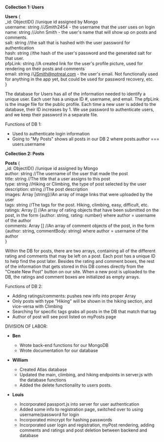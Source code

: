 __Collection 1: Users__

**Users** {    
  _id: ObjectID()            //unique id assigned by Mongo   
  username: string           //JSmith2454 - the username that the user uses on login  
  name: string               //John Smith - the user's name that will show up on posts and comments.  
  salt: string               //the salt that is hashed with the user password for authentication  
  hash: string               //the hash of the user's password and the generated salt for that user.  
  pfpLink: string            //A created link for the user's profile picture, used for rendering on their posts and comments    
  email: string              //JSmith@notreal.com - the user's email. Not functionally used for anything in the app yet, but could be used for password recovery, etc.  
}  

The database for Users has all of the information needed to identify a unique user. Each user has a unique ID #, username, and email. The pfpLink is the image file for the public profile. Each time a new user is added to the database, their ID increases by 1. We use password to authenticate users, and we keep their password in a separate file.

Functions of DB 1:
- Used to authenticate login information
- Going to "My Posts" shows all posts in our DB 2 where posts.author === users.username

__Collection 2: Posts__

**Posts** {  
  _id: ObjectID()       //unique id assigned by Mongo   
  author: string        //The username of the user that made the post   
  title: string         //The title that a user assigns to this post   
  type: string          //Hiking or Climbing, the type of post selected by the user  
  description: string   //The post description  
  images: Array [string]//An array of image links that were uploaded by the user   
  tags: string          //The tags for the post. Hiking, climbing, easy, difficult, etc.    
  ratings: Array []     //An array of rating objects that have been submitted on the post, in the form {author: string, rating: number} where author = username of the author  
  comments: Array []    //An array of comment objects of the post, in the form {author: string, commentBody: string} where author = username of the author  
}  

Within the DB for posts, there are two arrays, containing all of the different rating and comments that may be left on a post. Each post has a unique ID to help find the post later. Besides the rating and comment boxes, the rest of the information that gets stored in this DB comes directly from the "Create New Post" button on our site. When a new post is uploaded to the DB, the ratings and comment boxes are initialized as empty arrays.

Functions of DB 2:
- Adding ratings/comments: pushes new info into proper Array
- Only posts with type "Hiking" will be shown in the hiking section, and vice-versa with Climbing
- Searching for specific tags grabs all posts in the DB that match that tag
- Author of post will see post listed on myPosts page

DIVISION OF LABOR:
- **Ben**
  - Wrote back-end functions for our MongoDB
  - Wrote documentation for our database

- **William**
  - Created Atlas database
  - Updated the main, climbing, and hiking endpoints in server.js with the database functions
  - Added the delete functionality to users posts.

- **Louis**
  - Incorporated passport.js into server for user authentication
  - Added some info to registration page, switched over to using username/password for login
  - Incorporated mincrypt for hashing passwords
  - Incorporated user login and registration, myPost rendering, adding comments and ratings and post deletion between backend and database

